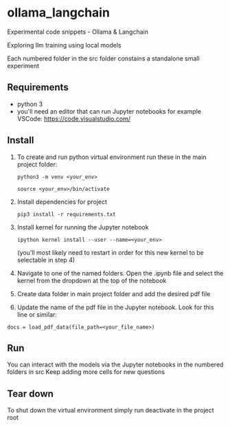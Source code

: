 # ollama_langchain
Experimental code snippets - Ollama &amp; Langchain

Exploring llm training using local models

Each numbered folder in the src folder constains a standalone small experiment

## Requirements

- python 3
- you'll need an editor that can run Jupyter notebooks for example VSCode: https://code.visualstudio.com/

## Install

1. To create and run python virtual environment run these in the main project folder:

    `python3 -m venv <your_env>`
  
    `source <your_env>/bin/activate`

2. Install dependencies for project

    `pip3 install -r requirements.txt`

3. Install kernel for running the Jupyter notebook

    `ipython kernel install --user --name=<your_env>`

    (you'll most likely need to restart in order for this new kernel to be selectable in step 4)

4. Navigate to one of the named folders.
  Open the .ipynb file and select the kernel from the dropdown at the top of the notebook

5. Create data folder in main project folder and add the desired pdf file

6. Update the name of the pdf file in the Jupyter notebook. Look for this line or similar:
  
  `docs = load_pdf_data(file_path=<your_file_name>)`

## Run

You can interact with the models via the Jupyter notebooks in the numbered folders in src
Keep adding more cells for new questions

## Tear down

To shut down the virtual environment simply run deactivate in the project root
